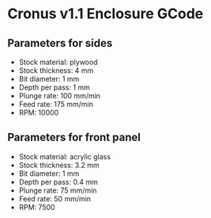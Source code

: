 # Cronus v1.1 Enclosure GCode

## Parameters for sides

- Stock material: plywood
- Stock thickness: 4 mm
- Bit diameter: 1 mm
- Depth per pass: 1 mm
- Plunge rate: 100 mm/min
- Feed rate: 175 mm/min
- RPM: 10000

## Parameters for front panel

- Stock material: acrylic glass
- Stock thickness: 3.2 mm
- Bit diameter: 1 mm
- Depth per pass: 0.4 mm
- Plunge rate: 75 mm/min
- Feed rate: 50 mm/min
- RPM: 7500
